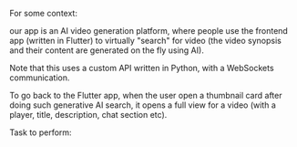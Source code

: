 For some context:

our app is an AI video generation platform, where people use the frontend app (written in Flutter) to virtually "search" for video (the video synopsis and their content are generated on the fly using AI). 

Note that this uses a custom API written in Python, with a WebSockets communication.

To go back to the Flutter app, when the user open a thumbnail card after doing such generative AI search, it opens a full view for a video (with a player, title, description, chat section etc). 


Task to perform: <fill your demand here>
